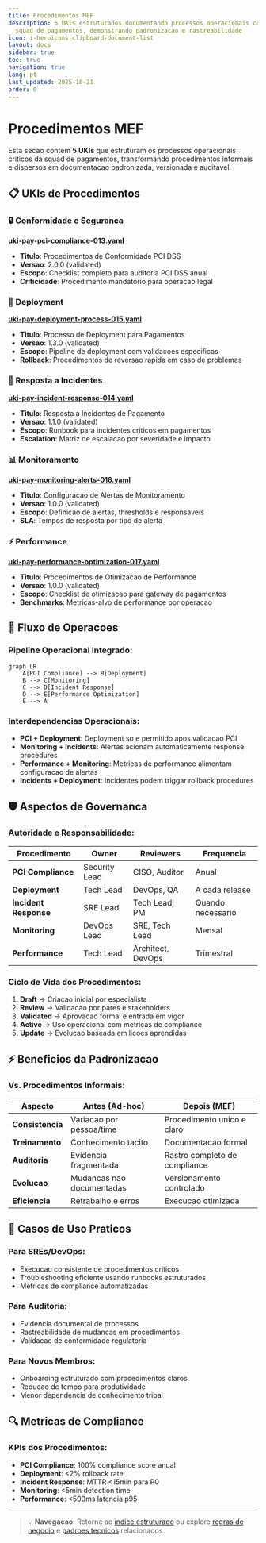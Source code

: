 ```yaml
---
title: Procedimentos MEF
description: 5 UKIs estruturados documentando processos operacionais criticos da
  squad de pagamentos, demonstrando padronizacao e rastreabilidade
icon: i-heroicons-clipboard-document-list
layout: docs
sidebar: true
toc: true
navigation: true
lang: pt
last_updated: 2025-10-21
order: 0
---
```

# Procedimentos MEF

Esta secao contem **5 UKIs** que estruturam os processos operacionais criticos da squad de pagamentos, transformando procedimentos informais e dispersos em documentacao padronizada, versionada e auditavel.

## 📋 UKIs de Procedimentos

### 🔒 Conformidade e Seguranca
**[uki-pay-pci-compliance-013.yaml](uki-pay-pci-compliance-013)**
- **Titulo**: Procedimentos de Conformidade PCI DSS
- **Versao**: 2.0.0 (validated)
- **Escopo**: Checklist completo para auditoria PCI DSS anual
- **Criticidade**: Procedimento mandatorio para operacao legal

### 🚀 Deployment
**[uki-pay-deployment-process-015.yaml](uki-pay-deployment-process-015)**
- **Titulo**: Processo de Deployment para Pagamentos
- **Versao**: 1.3.0 (validated)
- **Escopo**: Pipeline de deployment com validacoes especificas
- **Rollback**: Procedimentos de reversao rapida em caso de problemas

### 🚨 Resposta a Incidentes
**[uki-pay-incident-response-014.yaml](uki-pay-incident-response-014)**
- **Titulo**: Resposta a Incidentes de Pagamento
- **Versao**: 1.1.0 (validated)
- **Escopo**: Runbook para incidentes criticos em pagamentos
- **Escalation**: Matriz de escalacao por severidade e impacto

### 📊 Monitoramento
**[uki-pay-monitoring-alerts-016.yaml](uki-pay-monitoring-alerts-016)**
- **Titulo**: Configuracao de Alertas de Monitoramento
- **Versao**: 1.0.0 (validated)
- **Escopo**: Definicao de alertas, thresholds e responsaveis
- **SLA**: Tempos de resposta por tipo de alerta

### ⚡ Performance
**[uki-pay-performance-optimization-017.yaml](uki-pay-performance-optimization-017)**
- **Titulo**: Procedimentos de Otimizacao de Performance
- **Versao**: 1.0.0 (validated)
- **Escopo**: Checklist de otimizacao para gateway de pagamentos
- **Benchmarks**: Metricas-alvo de performance por operacao

## 🔄 Fluxo de Operacoes

### Pipeline Operacional Integrado:
```mermaid
graph LR
    A[PCI Compliance] --> B[Deployment]
    B --> C[Monitoring]
    C --> D[Incident Response]
    D --> E[Performance Optimization]
    E --> A
```

### Interdependencias Operacionais:
- **PCI + Deployment**: Deployment so e permitido apos validacao PCI
- **Monitoring + Incidents**: Alertas acionam automaticamente response procedures
- **Performance + Monitoring**: Metricas de performance alimentam configuracao de alertas
- **Incidents + Deployment**: Incidentes podem triggar rollback procedures

## 🛡️ Aspectos de Governanca

### Autoridade e Responsabilidade:
| Procedimento | Owner | Reviewers | Frequencia |
|-------------|-------|-----------|------------|
| **PCI Compliance** | Security Lead | CISO, Auditor | Anual |
| **Deployment** | Tech Lead | DevOps, QA | A cada release |
| **Incident Response** | SRE Lead | Tech Lead, PM | Quando necessario |
| **Monitoring** | DevOps Lead | SRE, Tech Lead | Mensal |
| **Performance** | Tech Lead | Architect, DevOps | Trimestral |

### Ciclo de Vida dos Procedimentos:
1. **Draft** → Criacao inicial por especialista
2. **Review** → Validacao por pares e stakeholders
3. **Validated** → Aprovacao formal e entrada em vigor
4. **Active** → Uso operacional com metricas de compliance
5. **Update** → Evolucao baseada em licoes aprendidas

## ⚡ Beneficios da Padronizacao

### Vs. Procedimentos Informais:
| Aspecto | Antes (Ad-hoc) | Depois (MEF) |
|---------|----------------|--------------|
| **Consistencia** | Variacao por pessoa/time | Procedimento unico e claro |
| **Treinamento** | Conhecimento tacito | Documentacao formal |
| **Auditoria** | Evidencia fragmentada | Rastro completo de compliance |
| **Evolucao** | Mudancas nao documentadas | Versionamento controlado |
| **Eficiencia** | Retrabalho e erros | Execucao otimizada |

## 🎯 Casos de Uso Praticos

### Para SREs/DevOps:
- Execucao consistente de procedimentos criticos
- Troubleshooting eficiente usando runbooks estruturados
- Metricas de compliance automatizadas

### Para Auditoria:
- Evidencia documental de processos
- Rastreabilidade de mudancas em procedimentos
- Validacao de conformidade regulatoria

### Para Novos Membros:
- Onboarding estruturado com procedimentos claros
- Reducao de tempo para produtividade
- Menor dependencia de conhecimento tribal

## 🔍 Metricas de Compliance

### KPIs dos Procedimentos:
- **PCI Compliance**: 100% compliance score anual
- **Deployment**: <2% rollback rate
- **Incident Response**: MTTR <15min para P0
- **Monitoring**: <5min detection time
- **Performance**: <500ms latencia p95

---

> 💡 **Navegacao**: Retorne ao [indice estruturado](../) ou explore [regras de negocio](../business-rules) e [padroes tecnicos](../technical-patterns) relacionados.